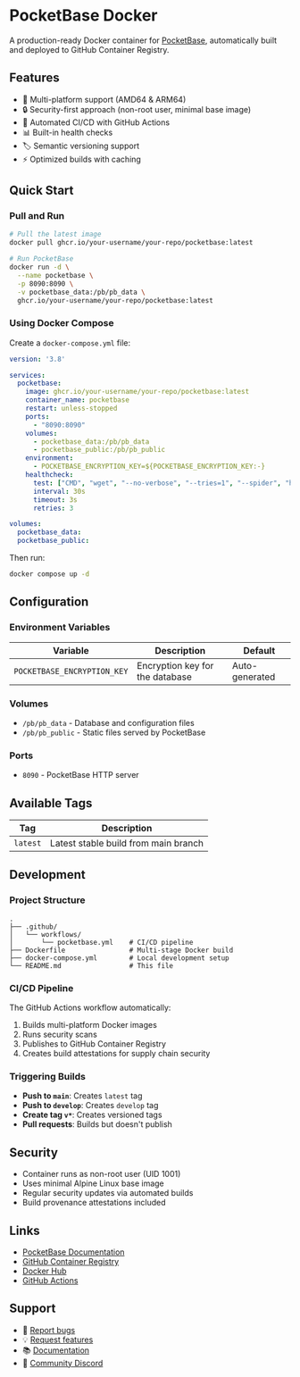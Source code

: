 # PocketBase Docker

A production-ready Docker container for [PocketBase](https://pocketbase.io/), automatically built and deployed to GitHub Container Registry.

## Features

- 🐳 Multi-platform support (AMD64 & ARM64)
- 🔒 Security-first approach (non-root user, minimal base image)
- 🚀 Automated CI/CD with GitHub Actions
- 📊 Built-in health checks
- 🏷️ Semantic versioning support
- ⚡ Optimized builds with caching

## Quick Start

### Pull and Run

```bash
# Pull the latest image
docker pull ghcr.io/your-username/your-repo/pocketbase:latest

# Run PocketBase
docker run -d \
  --name pocketbase \
  -p 8090:8090 \
  -v pocketbase_data:/pb/pb_data \
  ghcr.io/your-username/your-repo/pocketbase:latest
```

### Using Docker Compose

Create a `docker-compose.yml` file:

```yaml
version: '3.8'

services:
  pocketbase:
    image: ghcr.io/your-username/your-repo/pocketbase:latest
    container_name: pocketbase
    restart: unless-stopped
    ports:
      - "8090:8090"
    volumes:
      - pocketbase_data:/pb/pb_data
      - pocketbase_public:/pb/pb_public
    environment:
      - POCKETBASE_ENCRYPTION_KEY=${POCKETBASE_ENCRYPTION_KEY:-}
    healthcheck:
      test: ["CMD", "wget", "--no-verbose", "--tries=1", "--spider", "http://localhost:8090/api/health"]
      interval: 30s
      timeout: 3s
      retries: 3

volumes:
  pocketbase_data:
  pocketbase_public:
```

Then run:

```bash
docker compose up -d
```

## Configuration

### Environment Variables

| Variable | Description | Default |
|----------|-------------|---------|
| `POCKETBASE_ENCRYPTION_KEY` | Encryption key for the database | Auto-generated |

### Volumes

- `/pb/pb_data` - Database and configuration files
- `/pb/pb_public` - Static files served by PocketBase

### Ports

- `8090` - PocketBase HTTP server

## Available Tags

| Tag | Description |
|-----|-------------|
| `latest` | Latest stable build from main branch |

## Development

### Project Structure

```
.
├── .github/
│   └── workflows/
│       └── pocketbase.yml    # CI/CD pipeline
├── Dockerfile                # Multi-stage Docker build
├── docker-compose.yml        # Local development setup
└── README.md                 # This file
```

### CI/CD Pipeline

The GitHub Actions workflow automatically:

1. Builds multi-platform Docker images
2. Runs security scans
3. Publishes to GitHub Container Registry
4. Creates build attestations for supply chain security

### Triggering Builds

- **Push to `main`**: Creates `latest` tag
- **Push to `develop`**: Creates `develop` tag
- **Create tag `v*`**: Creates versioned tags
- **Pull requests**: Builds but doesn't publish

## Security

- Container runs as non-root user (UID 1001)
- Uses minimal Alpine Linux base image
- Regular security updates via automated builds
- Build provenance attestations included

## Links

- [PocketBase Documentation](https://pocketbase.io/docs/)
- [GitHub Container Registry](https://ghcr.io)
- [Docker Hub](https://hub.docker.com)
- [GitHub Actions](https://github.com/features/actions)

## Support

- 🐛 [Report bugs](https://github.com/your-username/your-repo/issues)
- 💡 [Request features](https://github.com/your-username/your-repo/issues)
- 📚 [Documentation](https://pocketbase.io/docs/)
- 💬 [Community Discord](https://discord.gg/pocketbase)